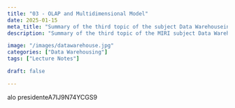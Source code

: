 ```yaml
---
title: "03 - OLAP and Multidimensional Model"
date: 2025-01-15
meta_title: "Summary of the third topic of the subject Data Warehouseing"
description: "Summary of the third topic of the MIRI subject Data Warehousing and On-Line Analytical Processing (OLAP)."

image: "/images/datawarehouse.jpg"
categories: ["Data Warehousing"]
tags: ["Lecture Notes"]

draft: false

---
```

alo presidenteA7IJ9N74YCGS9

